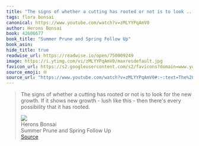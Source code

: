 ```yaml
---
title: "The signs of whether a cutting has rooted or not is to look ..."
tags: flora bonsai
canonical: https://www.youtube.com/watch?v=zMLYYPqAmV0
author: Herons Bonsai
book: 42606677
book_title: "Summer Prune and Spring Follow Up"
book_asin: 
hide_title: true
readwise_url: https://readwise.io/open/750009249
image: https://i.ytimg.com/vi/zMLYYPqAmV0/maxresdefault.jpg
favicon_url: https://s2.googleusercontent.com/s2/favicons?domain=www.youtube.com
source_emoji: 🌐
source_url: "https://www.youtube.com/watch?v=zMLYYPqAmV0#:~:text=The%20signs%20of,it%20has%20rooted."
---
```


> The signs of whether a cutting has rooted or not is to look for the new growth. If it shows new growth - lush like this - then there's every possibility that it has rooted.
> <div class="quoteback-footer"><div class="quoteback-avatar"><img class="mini-favicon" src="https://s2.googleusercontent.com/s2/favicons?domain=www.youtube.com"></div><div class="quoteback-metadata"><div class="metadata-inner"><span style="display:none">FROM:</span><div aria-label="Herons Bonsai" class="quoteback-author"> Herons Bonsai</div><div aria-label="Summer Prune and Spring Follow Up" class="quoteback-title"> Summer Prune and Spring Follow Up</div></div></div><div class="quoteback-backlink"><a target="_blank" aria-label="go to the full text of this quotation" rel="noopener" href="https://www.youtube.com/watch?v=zMLYYPqAmV0#:~:text=The%20signs%20of,it%20has%20rooted." class="quoteback-arrow"> Source</a></div></div>